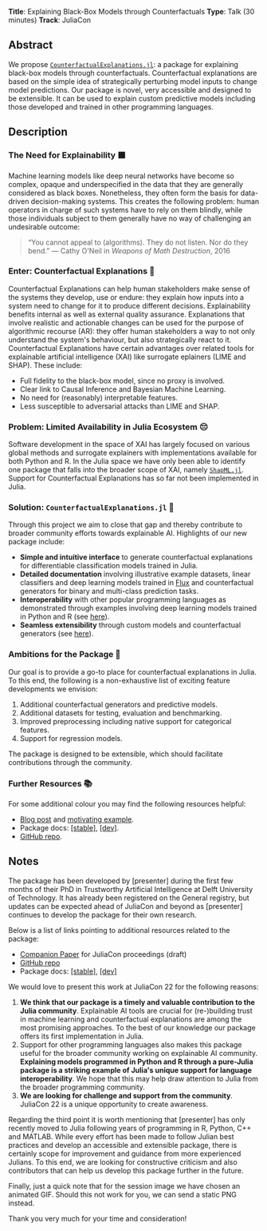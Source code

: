 **Title**: Explaining Black-Box Models through Counterfactuals
**Type**: Talk (30 minutes)
**Track**: JuliaCon

## Abstract

We propose [`CounterfactualExplanations.jl`](https://www.paltmeyer.com/CounterfactualExplanations.jl/dev/): a package for explaining black-box models through counterfactuals. Counterfactual explanations are based on the simple idea of strategically perturbing model inputs to change model predictions. Our package is novel, very accessible and designed to be extensible. It can be used to explain custom predictive models including those developed and trained in other programming languages.

## Description

### The Need for Explainability ⬛

Machine learning models like deep neural networks have become so complex, opaque and underspecified in the data that they are generally considered as black boxes. Nonetheless, they often form the basis for data-driven decision-making systems. This creates the following problem: human operators in charge of such systems have to rely on them blindly, while those individuals subject to them generally have no way of challenging an undesirable outcome:

> “You cannot appeal to (algorithms). They do not listen. Nor do they bend.”
> — Cathy O'Neil in *Weapons of Math Destruction*, 2016

### Enter: Counterfactual Explanations 🔮

Counterfactual Explanations can help human stakeholders make sense of the systems they develop, use or endure: they explain how inputs into a system need to change for it to produce different decisions. Explainability benefits internal as well as external quality assurance. Explanations that involve realistic and actionable changes can be used for the purpose of algorithmic recourse (AR): they offer human stakeholders a way to not only understand the system's behaviour, but also strategically react to it. Counterfactual Explanations have certain advantages over related tools for explainable artificial intelligence (XAI) like surrogate eplainers (LIME and SHAP). These include:

- Full fidelity to the black-box model, since no proxy is involved. 
- Clear link to Causal Inference and Bayesian Machine Learning.
- No need for (reasonably) interpretable features.
- Less susceptible to adversarial attacks than LIME and SHAP.

### Problem: Limited Availability in Julia Ecosystem 😔

Software development in the space of XAI has largely focused on various global methods and surrogate explainers with implementations available for both Python and R. In the Julia space we have only been able to identify one package that falls into the broader scope of XAI, namely [`ShapML.jl`](https://github.com/nredell/ShapML.jl). Support for Counterfactual Explanations has so far not been implemented in Julia. 

### Solution: `CounterfactualExplanations.jl` 🎉

Through this project we aim to close that gap and thereby contribute to broader community efforts towards explainable AI. Highlights of our new package include:

- **Simple and intuitive interface** to generate counterfactual explanations for differentiable classification models trained in Julia.
- **Detailed documentation** involving illustrative example datasets, linear classifiers and deep learning models trained in [Flux](https://fluxml.ai/) and counterfactual generators for binary and multi-class prediction tasks.
- **Interoperability** with other popular programming languages as demonstrated through examples involving deep learning models trained in Python and R (see [here](https://www.paltmeyer.com/CounterfactualExplanations.jl/dev/tutorials/interop/)).
- **Seamless extensibility** through custom models and counterfactual generators (see [here](https://www.paltmeyer.com/CounterfactualExplanations.jl/dev/tutorials/models/)). 

### Ambitions for the Package 🎯

Our goal is to provide a go-to place for counterfactual explanations in Julia. To this end, the following is a non-exhaustive list of exciting feature developments we envision:

1. Additional counterfactual generators and predictive models.
2. Additional datasets for testing, evaluation and benchmarking.
3. Improved preprocessing including native support for categorical features.
4. Support for regression models.

The package is designed to be extensible, which should facilitate contributions through the community.
### Further Resources 📚

For some additional colour you may find the following resources helpful:

- [Blog post](https://towardsdatascience.com/individual-recourse-for-black-box-models-5e9ed1e4b4cc) and [motivating example](https://www.paltmeyer.com/CounterfactualExplanations.jl/dev/cats_dogs/).
- Package docs: [[stable]](https://juliatrustworthyai.github.io/CounterfactualExplanations.jl/stable), [[dev]](https://juliatrustworthyai.github.io/CounterfactualExplanations.jl/dev).
- [GitHub repo](https://github.com/juliatrustworthyai/CounterfactualExplanations.jl).

## Notes

The package has been developed by [presenter] during the first few months of their PhD in Trustworthy Artificial Intelligence at Delft University of Technology. It has already been registered on the General registry, but updates can be expected ahead of JuliaCon and beyond as [presenter] continues to develop the package for their own research. 

Below is a list of links pointing to additional resources related to the package:

- [Companion Paper](https://github.com/juliatrustworthyai/CounterfactualExplanations.jl/tree/paper) for JuliaCon proceedings (draft)
- [GitHub repo](https://github.com/juliatrustworthyai/CounterfactualExplanations.jl)
- Package docs: [[stable]](https://juliatrustworthyai.github.io/CounterfactualExplanations.jl/stable), [[dev]](https://juliatrustworthyai.github.io/CounterfactualExplanations.jl/dev)

We would love to present this work at JuliaCon 22 for the following reasons:

1. **We think that our package is a timely and valuable contribution to the Julia community**. Explainable AI tools are crucial for (re-)building trust in machine learning and counterfactual explanations are among the most promising approaches. To the best of our knowledge our package offers its first implementation in Julia.
2. Support for other programming languages also makes this package useful for the broader community working on explainable AI community. **Explaining models programmed in Python and R through a pure-Julia package is a striking example of Julia's unique support for language interoperability**. We hope that this may help draw attention to Julia from the broader programming community. 
3. **We are looking for challenge and support from the community**. JuliaCon 22 is a unique opportunity to create awareness. 

Regarding the third point it is worth mentioning that [presenter] has only recently moved to Julia following years of programming in R, Python, C++ and MATLAB. While every effort has been made to follow Julian best practices and develop an accessible and extensible package, there is certainly scope for improvement and guidance from more experienced Julians. To this end, we are looking for constructive criticism and also contributors that can help us develop this package further in the future. 

Finally, just a quick note that for the session image we have chosen an animated GIF. Should this not work for you, we can send a static PNG instead. 

Thank you very much for your time and consideration!


